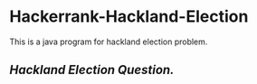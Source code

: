 # Hackerrank-Hackland-Election
This is a java program for hackland election problem.

## __*Hackland Election Question.*__
